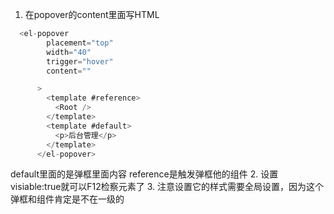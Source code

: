 1. 在popover的content里面写HTML
```js
  <el-popover
        placement="top"
        width="40"
        trigger="hover"
        content=""

      >
        <template #reference>
          <Root />
        </template>
        <template #default>
          <p>后台管理</p>
        </template>
      </el-popover>
```
default里面的是弹框里面内容
reference是触发弹框他的组件
2. 设置visiable:true就可以F12检察元素了
3. 注意设置它的样式需要全局设置，因为这个弹框和组件肯定是不在一级的